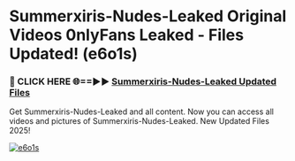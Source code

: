# Summerxiris-Nudes-Leaked Original Videos 0nlyFans Leaked - Files Updated! (e6o1s)

<h3>🔴 CLICK HERE 🌐==►► <a href="https://tinyurl.com/5h6xmrr3" rel="nofollow">Summerxiris-Nudes-Leaked Updated Files</a></h3>

Get Summerxiris-Nudes-Leaked and all content. Now you can access all videos and pictures of Summerxiris-Nudes-Leaked. New Updated Files 2025!

[![e6o1s](https://i.imgur.com/KVD873Z.gif)](https://tinyurl.com/5h6xmrr3)
